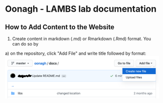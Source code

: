 # Oonagh - LAMBS lab documentation 

## How to Add Content to the Website

1. Create content in markdown (.md) or Rmarkdown (.Rmd) format. You can do so by
 
 a) on the repository, click "Add File" and write title followed by format:
   <img src="/docs/new_file.png" width="700">



